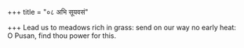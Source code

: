 +++
title = "०८ अभि सूयवसं"

+++
Lead us to meadows rich in grass: send on our way no early heat:  
     O Pusan, find thou power for this.